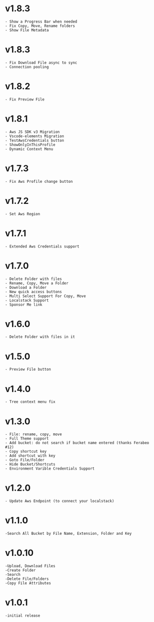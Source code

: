 # v1.8.3
    - Show a Progress Bar when needed
    - Fix Copy, Move, Rename folders
    - Show File Metadata
# v1.8.3
    - Fix Download File async to sync
    - Connection pooling
# v1.8.2
    - Fix Preview File
# v1.8.1
    - Aws JS SDK v3 Migration
    - Vscode-elements Migration
    - TestAwsCredentials button
    - ShowOnlyInThisProfile
    - Dynamic Context Menu
# v1.7.3
    - Fix Aws Profile change button
# v1.7.2
    - Set Aws Region
# v1.7.1
    - Extended Aws Credentials support
# v1.7.0
    - Delete Folder with files
    - Rename, Copy, Move a Folder
    - Download a Folder
    - New quick access buttons
    - Multi Select Support For Copy, Move
    - Localstack Support
    - Sponsor Me link

# v1.6.0
    - Delete Folder with files in it

# v1.5.0
    - Preview File button

# v1.4.0
    - Tree context menu fix

# v1.3.0
    - File: rename, copy, move
    - Full Theme support
    - Add bucket: do not search if bucket name entered (thanks Ferabeo #12)
    - Copy shortcut key
    - Add shortcut with key
    - Goto File/Folder
    - Hide Bucket/Shortcuts
    - Environment Varible Credentials Support

# v1.2.0
    - Update Aws Endpoint (to connect your localstack)

# v1.1.0
    -Search All Bucket by File Name, Extension, Folder and Key

# v1.0.10
    -Upload, Download Files
    -Create Folder
    -Search
    -Delete File/Folders
    -Copy File Attributes

# v1.0.1
    -initial release
